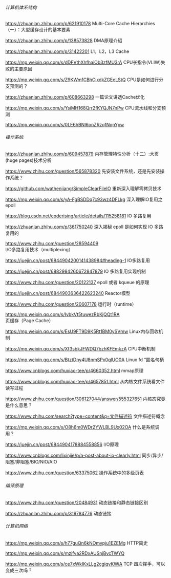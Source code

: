 ###### 计算机体系结构

https://zhuanlan.zhihu.com/p/621910178   Multi-Core Cache Hierarchies（一）：大型缓存设计的基本要素

https://zhuanlan.zhihu.com/p/138573828     DMA原理介绍

https://zhuanlan.zhihu.com/p/31422201    L1，L2，L3 Cache

https://mp.weixin.qq.com/s/dDFVthXhfhaiOb3zfMU3rA   CPU长指令(VLIW)失败的主要原因

https://mp.weixin.qq.com/s/Z9KWmfCBhCixdkZGEeLStQ   CPU是如何进行分支预测的？

https://zhuanlan.zhihu.com/p/608663298   一篇论文讲透Cache优化

https://mp.weixin.qq.com/s/YsiMH168Qrr2fKYQJN7nPw   CPU流水线和分支预测

https://mp.weixin.qq.com/s/0LE6hBNl6onZRzqfNqnYpw  



###### 操作系统

https://zhuanlan.zhihu.com/p/609457879   内存管理特性分析（十二）:大页(huge pages)技术分析

https://www.zhihu.com/question/565878320  先安装文件系统，还是先安装操作系统？

https://github.com/wathenjiang/SimpleClearFileIO   重新深入理解零拷贝技术

https://mp.weixin.qq.com/s/yA-FgBSDDq7c93wz4DFLkg   深入理解IO复用之epoll

https://blog.csdn.net/coderising/article/details/115258181   IO 多路复用

https://zhuanlan.zhihu.com/p/361750240   深入揭秘 epoll 是如何实现 IO 多路复用的

https://www.zhihu.com/question/28594409   I/O多路复用技术（multiplexing）

https://juejin.cn/post/6844904200141438984#heading-1   IO多路复用

https://juejin.cn/post/6882984260672847879   IO 多路复用实现机制

https://www.zhihu.com/question/20122137   epoll 或者 kqueue 的原理

https://juejin.cn/post/6844903636422623240   Reactor模型

https://www.zhihu.com/question/20607178   运行时（runtime）

https://mp.weixin.qq.com/s/IvbkVt5tuwezRbKjQQt1RA   页缓存（Page Cache）

https://mp.weixin.qq.com/s/EsU9FT9D9K5Rt1BM0ySVmw   Linux内存回收机制

https://mp.weixin.qq.com/s/Xf3sbkJFWDQ7bzhKFEmkzA   CPU中断机制

https://mp.weixin.qq.com/s/BtztDny4U8nmSPx0qlUO0A  Linux fd  “匿名句柄

https://www.cnblogs.com/huxiao-tee/p/4660352.html   mmap原理

https://www.cnblogs.com/huxiao-tee/p/4657851.html    从内核文件系统看文件读写过程

https://www.zhihu.com/question/306127044/answer/555327651   内核态究竟是什么意思？

https://www.zhihu.com/search?type=content&q=文件描述符   文件描述符概念

https://mp.weixin.qq.com/s/O8h6m0WDr2YWLBL9Ux02OA   什么是系统调用？

https://juejin.cn/post/6844904178884558856  I/O原理

https://www.cnblogs.com/lixinjie/p/a-post-about-io-clearly.html   同步/异步/阻塞/非阻塞/BIO/NIO/AIO

https://www.zhihu.com/question/63375062    操作系统中的多级页表





###### 编译原理

https://www.zhihu.com/question/20484931   动态链接和静态链接区别

https://zhuanlan.zhihu.com/p/319784776   动态链接



###### 计算机网络

https://mp.weixin.qq.com/s/h77guQn6kNOmypju1EZEMg   HTTP简史   

https://mp.weixin.qq.com/s/mzjfva2RDxAUSnjBvcTWYQ

https://mp.weixin.qq.com/s/ce7xWkIKxLLg2cgiqvKWiA   TCP 四次挥手，可以变成三次吗？

















































































































































































































